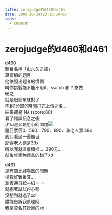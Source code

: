 ```yaml
---
title: zerojudge的d460和d461
date: 2009-10-24T23:16:00+08
tags:
  - CMD程式
---
```

# zerojudge的d460和d461

d460  
題目名稱「山六久之旅」  
算票價的題目  
他依照出題者的慣例  
叫你挑戰能不能不用if、switch 和 ? 來做  
總之  
就是很簡單就對了  
不到1分鐘的時間打完上傳之後....  
結果卻是 NA (score:80)  
看了錯誤訊息之後  
才知道又是粗心的問題![](//s.pixfs.net/f.pixnet.net/images/emotions/b09.gif)  
題目票價0、590、790、890、和老人票 39x  
我只看過一遍題目  
記得老人票是39x  
所以我就直接類推.....390元....  
然後就毫無懸念的錯了xd  
  
  
d461  
是有關比賽場數的問題  
場數好難推算....  
測資還只給一組＝ ＝  
就抱著試試的心態  
沒想到就過了xd  
誰能告訴我原理阿  
我是莫名其妙過的xd